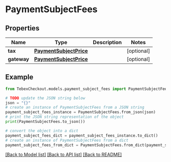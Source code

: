 # PaymentSubjectFees


## Properties

Name | Type | Description | Notes
------------ | ------------- | ------------- | -------------
**tax** | [**PaymentSubjectPrice**](PaymentSubjectPrice.md) |  | [optional] 
**gateway** | [**PaymentSubjectPrice**](PaymentSubjectPrice.md) |  | [optional] 

## Example

```python
from TebexCheckout.models.payment_subject_fees import PaymentSubjectFees

# TODO update the JSON string below
json = "{}"
# create an instance of PaymentSubjectFees from a JSON string
payment_subject_fees_instance = PaymentSubjectFees.from_json(json)
# print the JSON string representation of the object
print(PaymentSubjectFees.to_json())

# convert the object into a dict
payment_subject_fees_dict = payment_subject_fees_instance.to_dict()
# create an instance of PaymentSubjectFees from a dict
payment_subject_fees_from_dict = PaymentSubjectFees.from_dict(payment_subject_fees_dict)
```
[[Back to Model list]](../README.md#documentation-for-models) [[Back to API list]](../README.md#documentation-for-api-endpoints) [[Back to README]](../README.md)



